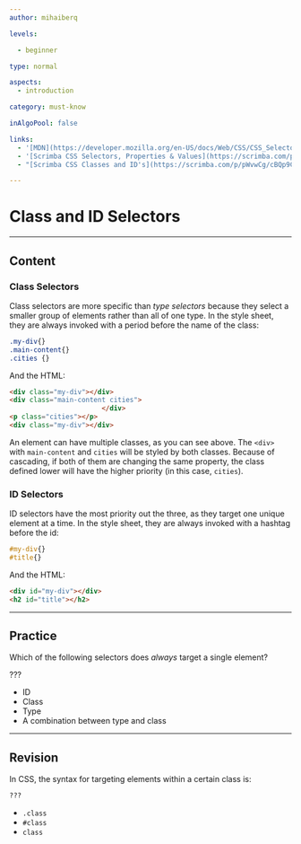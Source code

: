 ```yaml
---
author: mihaiberq

levels:

  - beginner

type: normal

aspects:
  - introduction

category: must-know

inAlgoPool: false

links:
  - '[MDN](https://developer.mozilla.org/en-US/docs/Web/CSS/CSS_Selectors){documentation}'
  - '[Scrimba CSS Selectors, Properties & Values](https://scrimba.com/p/pWvwCg/cpKbvTV){website}'
  - "[Scrimba CSS Classes and ID's](https://scrimba.com/p/pWvwCg/cBQp9Cw){website}"

---
```


# Class and ID Selectors

---
## Content

### Class Selectors

Class selectors are more specific than *type selectors* because they select a smaller group of elements rather than all of one type. In the style sheet, they are always invoked with a period before the name of the class:
```css
.my-div{}
.main-content{}
.cities {}
```
And the HTML:
```html
<div class="my-div"></div>
<div class="main-content cities">
                       </div>
<p class="cities"></p>
<div class="my-div"></div>
```

An element can have multiple classes, as you can see above. The `<div>` with `main-content` and `cities` will be styled by both classes. Because of cascading, if both of them are changing the same property, the class defined lower will have the higher priority (in this case, `cities`).


### ID Selectors
ID selectors have the most priority out the three, as they target one unique element at a time. In the style sheet, they are always invoked with a hashtag before the id:
```css
#my-div{}
#title{}
```
And the HTML:
```html
<div id="my-div"></div>
<h2 id="title"></h2>
```

---
## Practice

Which of the following selectors does *always* target a single element?

???

* ID
* Class
* Type
* A combination between type and class

---
## Revision

In CSS, the syntax for targeting elements within a certain class is:
```css
???
```

* `.class`
* `#class`
* `class`
